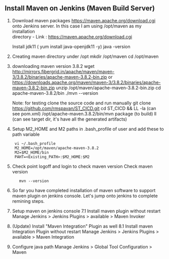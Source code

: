 Install Maven on Jenkins (Maven Build Server)
-------------------------------------------

1. Download maven packages https://maven.apache.org/download.cgi onto Jenkins server. In this case I am using /opt/maven as my installation     
   directory - Link : https://maven.apache.org/download.cgi

   Install jdk11 ( yum install java-openjdk11 -y)
   java -version
   
2. Creating maven directory under /opt
        mkdir /opt/maven
        cd /opt/maven
3. downloading maven version 3.8.2
        wget http://mirrors.fibergrid.in/apache/maven/maven-3/3.8.2/binaries/apache-maven-3.8.2-bin.zip or https://downloads.apache.org/maven/maven-3/3.8.2/binaries/apache-maven-3.8.2-bin.zip
        unzip /opt/maven/apache-maven-3.8.2-bin.zip
        cd apache-maven-3.8.2/bin
        ./mvn --version

   Note: for testing clone the source code and run manually
         git clone https://github.com/rmspavan/ST_CICD.git
         cd ST_CICD && LL -la (can see pom.xml)
         /opt/apache-maven.3.8.2/bin/mvn package (to build)
         ll  (can see target dir, it's have all the generated artifacts)



        
4. Setup M2_HOME and M2 paths in .bash_profile of user and add these to path variable

        vi ~/.bash_profile
        M2_HOME=/opt/maven/apache-maven-3.8.2
        M2=$M2_HOME/bin
        PAHT=<Existing_PATH>:$M2_HOME:$M2

5. Check point
   logoff and login to check maven version Check maven version

          mvn --version

6. So far you have completed installation of maven software to support maven plugin on jenkins console. Let's jump onto jenkins to complete   remining steps.

7. Setup maven on jenkins console
        7.1 Install maven plugin without restart
                Manage Jenkins > Jenkins Plugins > available > Maven Invoker
        
8. (Update) Install "Maven Integration" Plugin as well
        8.1 Install maven Integration Plugin without restart
               Manage Jenkins > Jenkins Plugins > available > Maven Integration

9. Configure java path
        Manage Jenkins > Global Tool Configuration > Maven
